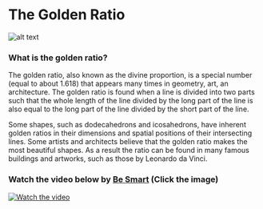 # **The Golden Ratio**

![alt text](https://www.mos.org/leonardo/sites/mos.org.leonardo/files/uploads/vitruvian-man.jpg)

### **What is the golden ratio?**

The golden ratio, also known as the divine proportion, is a special number (equal to about 1.618) that appears many times in geometry, art, an architecture. The golden ratio is found when a line is divided into two parts such that the whole length of the line divided by the long part of the line is also equal to the long part of the line divided by the short part of the line.

Some shapes, such as dodecahedrons and icosahedrons, have inherent golden ratios in their dimensions and spatial positions of their intersecting lines. Some artists and architects believe that the golden ratio makes the most beautiful shapes. As a result the ratio can be found in many famous buildings and artworks, such as those by Leonardo da Vinci.

### Watch the video below by [Be Smart](https://www.youtube.com/@besmart) (Click the image)

[![Watch the video](https://img.youtube.com/vi/1Jj-sJ78O6M/maxresdefault.jpg)](https://www.youtube.com/watch?v=1Jj-sJ78O6M)

